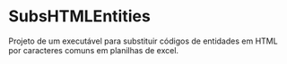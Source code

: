# SubsHTMLEntities
Projeto de um executável para substituir códigos de entidades em HTML por caracteres comuns em planilhas de excel.
